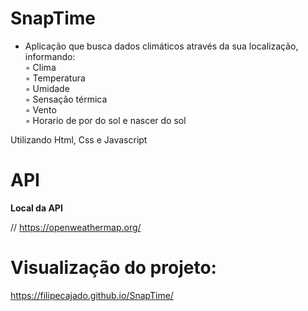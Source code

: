 # SnapTime
- Aplicação que busca dados climáticos através da sua localização, informando:
  <br>◦ Clima
  <br>◦ Temperatura
  <br>◦ Umidade
  <br>◦ Sensação térmica
  <br>◦ Vento
  <br>◦ Horario de por do sol e nascer do sol
 
 Utilizando Html, Css e Javascript

# API 

<strong> Local da API </strong>

// https://openweathermap.org/ 

# Visualização do projeto:

https://filipecajado.github.io/SnapTime/
